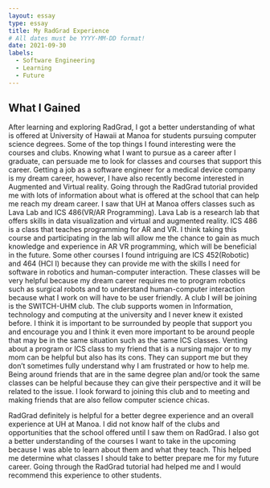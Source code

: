 ```yaml
---
layout: essay
type: essay
title: My RadGrad Experience
# All dates must be YYYY-MM-DD format!
date: 2021-09-30
labels:
  - Software Engineering
  - Learning
  - Future 
---
```


## What I Gained 

After learning and exploring RadGrad, I got a better understanding of what is offered at University of Hawaii at Manoa for students pursuing computer science degrees. Some of the top things I found interesting were the courses and clubs. Knowing what I want to pursue as a career after I graduate, can persuade me to look for classes and courses that support this career. Getting a job as a software engineer for a medical device company is my dream career, however, I have also recently become interested in Augmented and Virtual reality. Going through the RadGrad tutorial provided me with lots of information about what is offered at the school that can help me reach my dream career. I saw that UH at Manoa offers classes such as Lava Lab and ICS 486(VR/AR Programming). Lava Lab is a research lab that offers skills in data visualization and virtual and augmented reality. ICS 486 is a class that teaches programming for AR and VR. I think taking this course and participating in the lab will allow me the chance to gain as much knowledge and experience in AR VR programming, which will be beneficial in the future. Some other courses I found intriguing are ICS 452(Robotic) and 464 (HCI I) because they can provide me with the skills I need for software in robotics and human-computer interaction. These classes will be very helpful because my dream career requires me to program robotics such as surgical robots and to understand human-computer interaction because what I work on will have to be user friendly. A club I will be joining is the SWITCH-UHM club. The club supports women in Information, technology and computing at the university and I never knew it existed before. I think it is important to be surrounded by people that support you and encourage you and I think it even more important to be around people that may be in the same situation such as the same ICS classes. Venting about a program or ICS class to my friend that is a nursing major or to my mom can be helpful but also has its cons. They can support me but they don’t sometimes fully understand why I am frustrated or how to help me. Being around friends that are in the same degree plan and/or took the same classes can be helpful because they can give their perspective and it will be related to the issue. I look forward to joining this club and to meeting and making friends that are also fellow computer science chicas. 
<img class="https://switch-uhm.github.io/images/about-hero.png">

RadGrad definitely is helpful for a better degree experience and an overall experience at UH at Manoa. I did not know half of the clubs and opportunities that the school offered until I saw them on RadGrad. I also got a better understanding of the courses I want to take in the upcoming because I was able to learn about them and what they teach. This helped me determine what classes I should take to better prepare me for my future career. Going through the RadGrad tutorial had helped me and I would recommend this experience to other students. 

